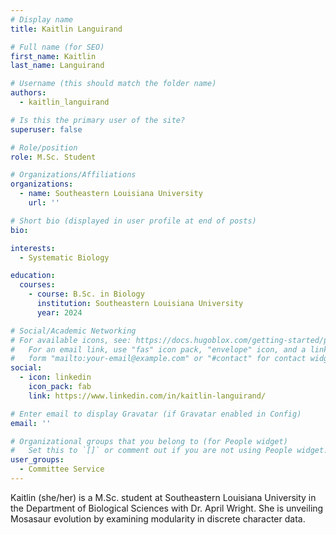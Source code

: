 ```yaml
---
# Display name
title: Kaitlin Languirand

# Full name (for SEO)
first_name: Kaitlin
last_name: Languirand

# Username (this should match the folder name)
authors:
  - kaitlin_languirand 

# Is this the primary user of the site?
superuser: false

# Role/position
role: M.Sc. Student

# Organizations/Affiliations
organizations:
  - name: Southeastern Louisiana University
    url: ''

# Short bio (displayed in user profile at end of posts)
bio: 

interests:
  - Systematic Biology

education:
  courses:
    - course: B.Sc. in Biology
      institution: Southeastern Louisiana University
      year: 2024

# Social/Academic Networking
# For available icons, see: https://docs.hugoblox.com/getting-started/page-builder/#icons
#   For an email link, use "fas" icon pack, "envelope" icon, and a link in the
#   form "mailto:your-email@example.com" or "#contact" for contact widget.
social:
  - icon: linkedin
    icon_pack: fab
    link: https://www.linkedin.com/in/kaitlin-languirand/

# Enter email to display Gravatar (if Gravatar enabled in Config)
email: ''

# Organizational groups that you belong to (for People widget)
#   Set this to `[]` or comment out if you are not using People widget.
user_groups:
  - Committee Service
---
```


Kaitlin (she/her) is a M.Sc. student at Southeastern Louisiana University in the Department of Biological Sciences with Dr. April Wright. She is unveiling Mosasaur evolution by examining modularity in discrete character data.